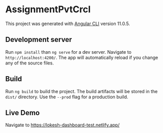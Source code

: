 # AssignmentPvtCrcl

This project was generated with [Angular CLI](https://github.com/angular/angular-cli) version 11.0.5.

## Development server

Run `npm install` than `ng serve` for a dev server. Navigate to `http://localhost:4200/`. The app will automatically reload if you change any of the source files.

## Build

Run `ng build` to build the project. The build artifacts will be stored in the `dist/` directory. Use the `--prod` flag for a production build.

## Live Demo

Navigate to https://lokesh-dashboard-test.netlify.app/
